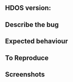 
<!--- Provide a general summary of the issue in the Title above -->

## HDOS version:
<!--- The HDOS client version you experienced your problem on. -->

## Describe the bug
<!--- A clear and concise description of what the bug is. -->

## Expected behaviour
<!--- A clear and concise description of what you expected to happen. -->

## To Reproduce
<!--- Provide a link to a live example, or an unambiguous set of steps to -->
<!--- reproduce this bug. Include code to reproduce, if relevant -->

## Screenshots
<!--- If applicable, add screenshots to help explain your problem. -->
